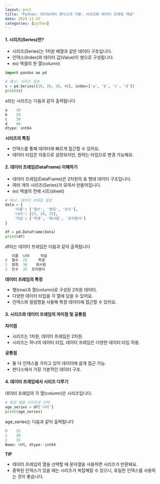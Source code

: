 ```yaml
---
layout: post
title: "Python: 라이브러리 판다스의 기본. 시리즈와 데이터 프레임 개념"
date: 2024-11-25
categories: [python] 
---
```


#### 1. 시리즈(Series)란?

- 시리즈(Series)는 1차원 배열과 같은 데이터 구조입니다.
- 인덱스(Index)와 데이터 값(Value)이 쌍으로 구성됩니다.
- ex) 엑셀의 한 열(column)

```python
import pandas as pd

# 예시: 시리즈 생성
s = pd.Series([10, 20, 30, 40], index=['a', 'b', 'c', 'd'])
print(s)
```

s라는 시리즈는 다음과 같이 출력됩니다

```python
a    10
b    20
c    30
d    40
dtype: int64
```

**시리즈의 특징**

- 인덱스를 통해 데이터에 빠르게 접근할 수 있어요.
- 데이터 타입은 자동으로 설정되지만, 원하는 타입으로 변경 가능해요.

#### 2. 데이터 프레임(DataFrame) 이해하기

- 데이터 프레임(DataFrame)은 2차원의 표 형태 데이터 구조입니다.
- 여러 개의 시리즈(Series)가 모여서 만들어집니다.
- ex) 엑셀의 전체 시트(sheet)

```python
# 예시: 데이터 프레임 생성
data = {
    '이름': ['철수', '영희', '민수'],
    '나이': [25, 30, 35],
    '직업': ['학생', '회사원', '프리랜서']
}

df = pd.DataFrame(data)
print(df)
```

df라는 데이터 프레임은 다음과 같이 출력됩니다

```python
   이름  나이     직업
0  철수  25     학생
1  영희  30    회사원
2  민수  35  프리랜서
```

**데이터 프레임의 특징**

- 행(row)과 열(column)로 구성된 2차원 데이터.
- 다양한 데이터 타입을 각 열에 담을 수 있어요.
- 인덱스와 컬럼명을 사용해 특정 데이터에 접근할 수 있어요.

#### 3. 시리즈와 데이터 프레임의 차이점 및 공통점

**차이점**

- 시리즈는 1차원, 데이터 프레임은 2차원.
- 시리즈는 하나의 데이터 타입, 데이터 프레임은 다양한 데이터 타입 허용.

**공통점**

- 둘 다 인덱스를 가지고 있어 데이터에 쉽게 접근 가능.
- 판다스에서 가장 기본적인 데이터 구조.

#### 4. 데이터 프레임에서 시리즈 다루기

데이터 프레임의 각 열(column)은 시리즈입니다.

```python
# 특정 열을 시리즈로 선택
age_series = df['나이']
print(age_series)
```

age_series는 다음과 같이 출력됩니다

```python
0    25
1    30
2    35
Name: 나이, dtype: int64
```

**TIP**

- 데이터 프레임의 열을 선택할 때 문자열을 사용하면 시리즈가 반환돼요.
- 중복된 인덱스가 있을 때는 시리즈가 복잡해질 수 있으니, 유일한 인덱스를 사용하는 것이 좋습니다.
